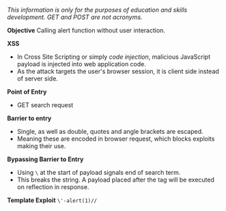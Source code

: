 *This information is only for the purposes of education and skills development. GET and POST are not acronyms.*

**Objective**
Calling alert function without user interaction.

**XSS**
- In Cross Site Scripting or simply *code injection*, malicious JavaScript payload is injected into web application code. 
- As the attack targets the user's browser session, it is client side instead of server side.

**Point of Entry**
- GET search request

**Barrier to entry** 
- Single, as well as double, quotes and angle brackets are escaped. 
- Meaning these are encoded in browser request, which blocks exploits making their use.

**Bypassing Barrier to Entry**
- Using `\` at the start of payload signals end of search term. 
- This breaks the string. A payload placed after the tag will be executed on reflection in response.

**Template Exploit**
`\'-alert(1)//`


